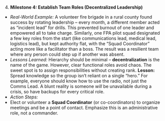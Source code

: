 4. **Milestone 4: Establish Team Roles (Decentralized Leadership)**  
- _Real-World Example:_ A volunteer fire brigade in a rural county found success by rotating leadership – every month, a different member acted as “incident lead” for drills. This prevented burnout of one leader and empowered all to take charge. Similarly, one FPA pilot squad designated a few key roles from the start (like communications lead, medical lead, logistics lead), but kept authority flat, with the “Squad Coordinator” acting more like a facilitator than a boss. The result was a resilient team where any person could step up if another was absent.  
- _Lessons Learned:_ Hierarchy should be minimal – **decentralization** is the name of the game. However, clear functional roles avoid chaos. The sweet spot is to assign responsibilities without creating rank. **Lesson:** Spread knowledge so the group isn’t reliant on a single “hero.” For example, everyone should know how to use the radio, not just the Comms Lead. A blunt reality is someone _will_ be unavailable during a crisis, so have backups for every critical role.  
- _Action Steps:_  
- Elect or volunteer a **Squad Coordinator** (or co-coordinators) to organize meetings and be a point of contact. Emphasize this is an administrative role, not a commander.